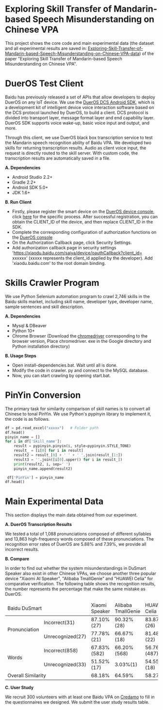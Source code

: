 # Exploring Skill Transfer of Mandarin-based Speech Misunderstanding on Chinese VPA
This project shows the core code and main experimental data (the dataset and all experimental results are saved in: [Exploring-Skill-Transfer-of-Mandarin-based-Speech-Misunderstanding-on-Chinese-VPA-data](https://github.com/GHomepage/Exploring-Skill-Transfer-of-Mandarin-based-Speech-Misunderstanding-on-Chinese-VPA-data.git)) of the paper "Exploring Skill Transfer of Mandarin-based Speech Misunderstanding on Chinese VPA".

# DuerOS Test Client
Baidu has previously released a set of APIs that allow developers to deploy DuerOS on any IoT device. We use the [DuerOS DCS Android SDK](http://open.duer.baidu.com/doc/dueros-conversational-service/sdk_markdown), which is a development kit of intelligent device voice interaction software based on the DCS protocol launched by DuerOS, to build a client. DCS protocol is divided into transport layer, message format layer and end capability layer. DuerOS SDK supports voice wake-up, basic voice input and output, and more. 

Through this client, we use DuerOS black box transcription service to test the Mandarin speech recognition ability of Baidu VPA. We developed two skills for returning transcription results. Audio as client voice input, the request is directly routed to the skill server. With custom code, the transcription results are automatically saved in a file.


**A. Dependencies**
- Android Studio 2.2+
- Gradle 2.2+
- Android SDK 5.0+
- JDK 1.6+

 **B. Run Client**
 
- Firstly, please register the smart device on the [DuerOS device console](https://developer.dueros.baidu.com/didp/product/listview), click [here](https://developer.dueros.baidu.com/doc/overall/console-guide_markdown) for the specific process. After successful registration, you can obtain the CLIENT_ID of the device, and then replace CLIENT_ID in the SDK.
 - Complete the corresponding configuration of authorization functions on the [DuerOS console](https://developer.dueros.baidu.com/didp/product/listview)
 - On the Authorization Callback page, click Security Settings.
 - Add authorization callback page in security settings 'https://xiaodu.baidu.com/saiya/device/oauthCallback?client_id= xxxxxx' (xxxxx represents the client_id applied by the developer). Add 'xiaodu.baidu.com' to the root domain binding.


# Skills Crawler Program
We use Python Selenium automation program to crawl 2,746 skills in the Baidu skills market, including skill name, developer type, developer name, sample sentences and skill description.


**A. Dependencies**
- Mysql & DBeaver
- Python 10+
- Chrome Browser (Download the [chromedriver](http://npm.taobao.org/mirrors/chromedriver/) corresponding to the browser version, Place chromedriver. exe in the Google directory and Python installation directory)

**B. Usage Steps**
- Open install-dependencies.bat. Wait until all is done.
- Modify the code in crawler. py and connect to the MySQL database.
- Now, you can start crawling by opening start.bat.


# PinYin Conversion 
The primary task for similarity comparison of skill names is to convert all Chinese to tonal PinYin. We use Python's pypinyin library to implement it, the code is as follows.

``` Python
df = pd.read_excel("xxxxx")   # Folder path
df.head()
pinyin_name = []
for i in df['Skill_name']:
    result = pypinyin.pinyin(i, style=pypinyin.STYLE_TONE)
    result_ = [i[0] for i in result]
    result2 = result_[0] + ' ' + ' '.join(result_[1:])
    result3 = ''.join([i[0].upper() for i in result_])
    print(result2, i, sep=' ')
    pinyin_name.append(result2)

 df['PinYin'] = pinyin_name
df.head()
```

# Main Experimental Data
This section displays the main data obtained from our experiment.

**A. DuerOS Transcription Results**

We tested a total of 1,088 pronunciations composed of different syllables and 13,863 high-frequency words composed of these pronunciations. The recognition error rates of DuerOS are 5.88% and 7.39%, we provide all incorrect results.

**B. Compare**

In order to find out whether the system misunderstandings in DuSmart Speaker also exist in other Chinese VPAs, we choose another three popular device "Xiaomi AI Speaker", "Alibaba TmallGenie" and "HUAWEI Celia" for comparative verification. The following table shows the recognition results, the number represents the percentage that make the same mistake as DuerOS.

<table>
<thead>
  <tr>
    <td colspan="2">Baidu DuSmart</td>
    <td>Xiaomi Speaker</td>
    <td>Alibaba TmallGenie</td>
    <td>HUAWEI Celia</td>
  </tr>
</thead>
<tbody>
  <tr>
    <td rowspan="2">Pronunciation</td>
    <td>Incorrect(31)</td>
    <td>87.10%(27)</td>
    <td>90.32%(28)</td>
    <td>83.87%(26)</td>
  </tr>
  <tr>
    <td>Unrecognized(27)</td>
    <td>77.78%(21)</td>
    <td>66.67%(18)</td>
    <td>81.48%(22)</td>
  </tr>
  <tr>
    <td rowspan="2">Words</td>
    <td>Incorrect(858)</td>
    <td>67.83%(582)</td>
    <td>66.20%(568)</td>
    <td>56.76%(487)</td>
  </tr>
  <tr>
    <td>Unrecognized(33)</td>
    <td>51.52%(17)</td>
    <td>3.03%(1)</td>
    <td>54.55%(18)</td>
  </tr>
  <tr>
    <td colspan="2">Overall Similarity</td>
    <td>68.18%</td>
    <td>64.59%</td>
    <td>58.27%</td>
  </tr>
</tbody>
</table>


**C. User Study**

We recruit 300 volunteers with at least one Baidu VPA on [Credamo](https://www.credamo.com//#/) to fill in the questionnaires we designed. We submit the user study results table.
